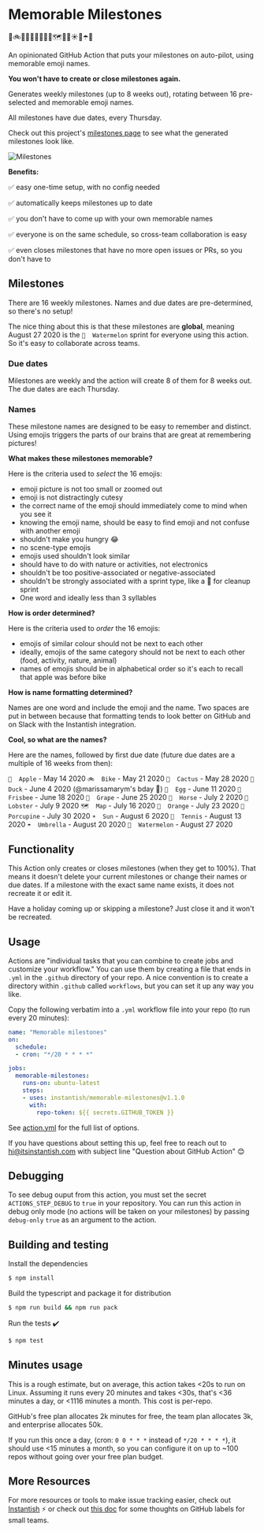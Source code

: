 # Memorable Milestones
🍎🚲🌵🦆🥚🥏🍇🐴🦞🗺🍊🦔☀️🎾☂️🍉

An opinionated GitHub Action that puts your milestones on auto-pilot, using memorable emoji names.

**You won't have to create or close milestones again.**

Generates weekly milestones (up to 8 weeks out), rotating between 16 pre-selected and memorable emoji names.

All milestones have due dates, every Thursday.

Check out this project's [milestones page](https://github.com/instantish/memorable-milestones/milestones) to see what the generated milestones look like.

![Milestones](https://user-images.githubusercontent.com/1459660/81017934-4539da00-8e18-11ea-8dc0-3af3b1474944.png)


**Benefits:**

✅ easy one-time setup, with no config needed

✅ automatically keeps milestones up to date

✅ you don't have to come up with your own memorable names

✅ everyone is on the same schedule, so cross-team collaboration is easy

✅ even closes milestones that have no more open issues or PRs, so you don't have to

## Milestones

There are 16 weekly milestones. Names and due dates are pre-determined, so there's no setup!

The nice thing about this is that these milestones are **global**, meaning August 27 2020 is
the `🍉  Watermelon` sprint for everyone using this action. So it's easy to collaborate across
teams.

### Due dates

Milestones are weekly and the action will create 8 of them for 8 weeks out. The due dates are each Thursday.

### Names

These milestone names are designed to be easy to remember and distinct. Using emojis triggers the parts
of our brains that are great at remembering pictures!

**What makes these milestones memorable?**

Here is the criteria used to *select* the 16 emojis:

- emoji picture is not too small or zoomed out
- emoji is not distractingly cutesy
- the correct name of the emoji should immediately come to mind when you see it
- knowing the emoji name, should be easy to find emoji and not confuse with another emoji
- shouldn't make you hungry 😂
- no scene-type emojis
- emojis used shouldn't look similar
- should have to do with nature or activities, not electronics
- shouldn't be too positive-associated or negative-associated
- shouldn't be strongly associated with a sprint type, like a 🧹 for cleanup sprint
- One word and ideally less than 3 syllables

**How is order determined?**

Here is the criteria used to *order* the 16 emojis:

- emojis of similar colour should not be next to each other
- ideally, emojis of the same category should not be next to each other (food, activity, nature, animal)
- names of emojis should be in alphabetical order so it's each to recall that apple was before bike

**How is name formatting determined?**

Names are one word and include the emoji and the name. Two spaces are put in between because that formatting
tends to look better on GitHub and on Slack with the Instantish integration.

**Cool, so what are the names?**

Here are the names, followed by first due date (future due dates are a multiple of 16 weeks from then):

`🍎  Apple` - May 14 2020
`🚲  Bike` - May 21 2020
`🌵  Cactus` - May 28 2020
`🦆  Duck` - June 4 2020 (@marissamarym's bday 🧁)
`🥚  Egg` - June 11 2020
`🥏  Frisbee` - June 18 2020
`🍇  Grape` - June 25 2020
`🐴  Horse` - July 2 2020
`🦞  Lobster` - July 9 2020
`🗺  Map` - July 16 2020
`🍊  Orange` - July 23 2020
`🦔  Porcupine` - July 30 2020
`☀️  Sun` - August 6 2020
`🎾  Tennis` - August 13 2020
`☂️  Umbrella` - August 20 2020
`🍉  Watermelon` - August 27 2020


## Functionality

This Action only creates or closes milestones (when they get to 100%). That means it doesn't
delete your current milestones or change their names or due dates. If a milestone with the exact same
name exists, it does not recreate it or edit it.

Have a holiday coming up or skipping a milestone? Just close it and it won't be recreated.

## Usage

Actions are "individual tasks that you can combine to create jobs and customize your workflow." You can use them by creating a file that ends in `.yml` in the `.github` directory of your repo. A nice convention is to create a directory within `.github` called `workflows`, but you can set it up any way you like.

Copy the following verbatim into a `.yml` workflow file into your repo (to run every 20 minutes):
```yaml
name: "Memorable milestones"
on:
  schedule:
  - cron: "*/20 * * * *"

jobs:
  memorable-milestones:
    runs-on: ubuntu-latest
    steps:
    - uses: instantish/memorable-milestones@v1.1.0
      with:
        repo-token: ${{ secrets.GITHUB_TOKEN }}
```


See [action.yml](./action.yml) for the full list of options.

If you have questions about setting this up, feel free to reach out to hi@itsinstantish.com with subject line "Question about GitHub Action" 😊

## Debugging

To see debug ouput from this action, you must set the secret `ACTIONS_STEP_DEBUG` to `true` in your repository. You can run this action in debug only mode (no actions will be taken on your milestones) by passing `debug-only` `true` as an argument to the action.

## Building and testing

Install the dependencies
```bash
$ npm install
```

Build the typescript and package it for distribution
```bash
$ npm run build && npm run pack
```

Run the tests :heavy_check_mark:
```bash
$ npm test
```

## Minutes usage

This is a rough estimate, but on average, this action takes <20s to run on Linux. Assuming it runs every 20 minutes and takes <30s, that's <36 minutes a day, or <1116 minutes a month. This cost is per-repo.

GitHub's free plan allocates 2k minutes for free, the team plan allocates 3k, and enterprise allocates 50k.

If you run this once a day, (cron: `0 0 * * *` instead of `*/20 * * * *`), it should use <15 minutes a month, so you can configure it on up to ~100 repos without going over your free plan budget.

## More Resources

For more resources or tools to make issue tracking easier, check out [Instantish](https://itsinstantish.com) ⚡️ or check out [this doc](https://docs.google.com/document/d/1b2vrpmclGQqw7Prjm2o5a13J-orLhfSqffvY7SOmZi8/edit) for some thoughts on GitHub labels for small teams.
